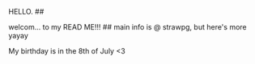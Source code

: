    HELLO.  ##

welcom... to my READ ME!!! ##
main info is @ strawpg, but here's more yayay

My birthday is in the 8th of July <3
